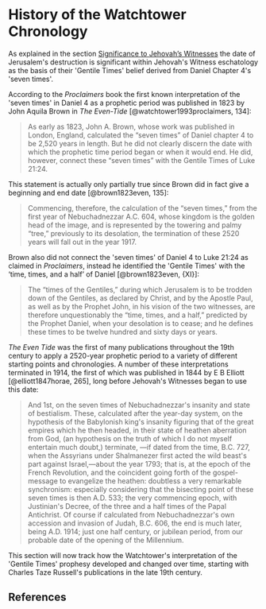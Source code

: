 # History of the Watchtower Chronology

As explained in the section [Significance to Jehovah’s Witnesses](../../introduction/significance.md) the date of
Jerusalem's destruction is significant within Jehovah's Witness eschatology as the basis of their 'Gentile Times' belief
derived from Daniel Chapter 4's 'seven times'.

According to the _Proclaimers_ book the first known interpretation of the 'seven times' in Daniel 4 as a prophetic
period was published in 1823 by John Aquila Brown in _The Even-Tide_ [@watchtower1993proclaimers, 134]:

> As early as 1823, John A. Brown, whose work was published in London, England, calculated the “seven times” of Daniel
> chapter 4 to be 2,520 years in length. But he did not clearly discern the date with which the prophetic time period
> began or when it would end. He did, however, connect these “seven times” with the Gentile Times of Luke 21:24.

This statement is actually only partially true since Brown did in fact give a beginning and end date [@brown1823even,
135]:

> Commencing, therefore, the calculation of the “seven times,” from the first year of Nebuchadnezzar A.C. 604, whose
> kingdom is the golden head of the image, and is represented by the towering and palmy “tree,” previously to its
> desolation, the termination of these 2520 years will fall out in the year 1917.

Brown also did not connect the 'seven times' of Daniel 4 to Luke 21:24 as claimed in _Proclaimers_, instead he
identified the 'Gentile Times' with the ‘time, times, and a half’ of Daniel [@brown1823even, {XI}]:

> The “times of the Gentiles,” during which Jerusalem is to be trodden down of the Gentiles, as declared by Christ, and
> by the Apostle Paul, as well as by the Prophet John, in his vision of the two witnesses, are therefore unquestionably
> the “time, times, and a half,” predicted by the Prophet Daniel, when your desolation is to cease; and he defines these
> times to be twelve hundred and sixty days or years.

_The Even Tide_ was the first of many publications throughout the 19th century to apply a 2520-year prophetic period to
a variety of different starting points and chronologies. A number of these interpretations terminated in 1914, the first
of which was published in 1844 by E B Elliott [@elliott1847horae, 265], long before Jehovah's Witnesses began to use
this date:

> And 1st, on the seven times of Nebuchadnezzar's insanity and state of bestialism. These, calculated after the year-day
> system, on the hypothesis of the Babylonish king's insanity figuring that of the great empires which he then headed,
> in their state of heathen aberration from God, (an hypothesis on the truth of which I do not myself entertain much
> doubt,) terminate, —if dated from the time, B.C. 727, when the Assyrians under Shalmanezer first acted the wild
> beast's part against Israel,—about the year 1793; that is, at the epoch of the French Revolution, and the coincident
> going forth of the gospel-message to evangelize the heathen: doubtless a very remarkable synchronism: especially
> considering that the bisecting point of these seven times is then A.D. 533; the very commencing epoch, with
> Justinian's Decree, of the three and a half times of the Papal Antichrist. Of course if calculated from
> Nebuchadnezzar's own accession and invasion of Judah, B.C. 606, the end is much later, being A.D. 1914; just one half
> century, or jubilean period, from our probable date of the opening of the Millennium.

This section will now track how the Watchtower's interpretation of the 'Gentile Times' prophesy developed and changed
over time, starting with Charles Taze Russell's publications in the late 19th century.

## References
